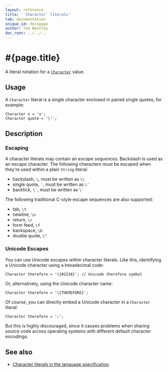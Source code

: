 ```yaml
---
layout: reference
title: '`Character` literals'
tab: documentation
unique_id: docspage
author: Tom Bentley
doc_root: ../../..
---
```


# #{page.title}

A literal notation for a [`Character`](#{site.urls.apidoc_current}/Character.type.html) 
value.

## Usage 

A `Character` literal is a single character enclosed in paired single quotes, 
for example:

<!-- try: -->
    Character x = 'x';
    Character quote = '\'';

## Description

### Escaping

A character literals may contain an _escape sequences_. Backslash is used 
as an escape character. The following characters *must* be escaped when 
they're used within a plain `String` literal:

* backslash, `\`, must be written as `\\`
* single quote, `'`, must be written as `\'`
* backtick, `` \` ``, must be written as `` \` ``

The following traditional C-style escape sequences are also supported:

* tab, `\t`
* newline, `\n`
* return, `\r`
* form feed, `\f`
* backspace, `\b`
* double quote, `\"`

### Unicode Escapes

You can use Unicode escapes within character literals. Like this, identifying
a Unicode character using a hexadecimal code:

<!-- try: -->
    Character therefore = '\{#2234}'; // Unicode therefore symbol
    
Or, alternatively, using the Unicode character name:

<!-- try: -->
    Character therefore = '\{THEREFORE}';

Of course, you can directly embed a Unicode character in a `Character`
literal:

<!-- try: -->
    Character therefore = '∴';

But this is highly discouraged, since it causes problems when sharing source
code across operating systems with different default character encodings.

## See also

* [Character literals in the language specification](#{site.urls.spec_current}#characterliterals)

